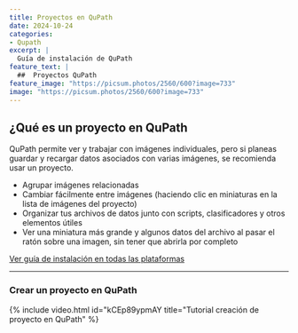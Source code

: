 ```yaml
---
title: Proyectos en QuPath
date: 2024-10-24  
categories:
- Qupath
excerpt: |
  Guía de instalación de QuPath
feature_text: |
  ##  Proyectos QuPath  
feature_image: "https://picsum.photos/2560/600?image=733"
image: "https://picsum.photos/2560/600?image=733"
---
```

## ¿Qué es un proyecto en QuPath
QuPath permite ver y trabajar con imágenes individuales, pero si planeas guardar y recargar datos asociados con varias imágenes, se recomienda usar un proyecto.
<ul>
    <li>Agrupar imágenes relacionadas</li>
    <li>Cambiar fácilmente entre imágenes (haciendo clic en miniaturas en la lista de imágenes del proyecto)</li>
    <li>Organizar tus archivos de datos junto con scripts, clasificadores y otros elementos útiles</li>
    <li>Ver una miniatura más grande y algunos datos del archivo al pasar el ratón sobre una imagen, sin tener que abrirla por completo</li>
</ul>

[Ver guía de instalación en todas las plataformas](https://qupath.readthedocs.io/en/stable/docs/intro/installation.html)

---
### Crear un proyecto en QuPath

{% include video.html id="kCEp89ypmAY title="Tutorial creación de proyecto en QuPath" %}
